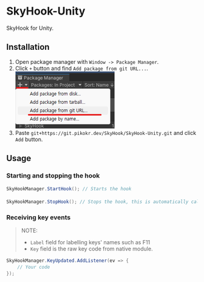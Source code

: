 # SkyHook-Unity

SkyHook for Unity.

## Installation

1. Open package manager with `Window -> Package Manager`.
2. Click `+` button and find `Add package from git URL...`.
![Add package from git URL](images/tuto1.png)
3. Paste `git+https://git.pikokr.dev/SkyHook/SkyHook-Unity.git` and click `Add` button.

## Usage

### Starting and stopping the hook

```cs
SkyHookManager.StartHook(); // Starts the hook

SkyHookManager.StopHook(); // Stops the hook, this is automatically called on exit
```

### Receiving key events

> NOTE:
> - `Label` field for labelling keys' names such as F11
> - `Key` field is the raw key code from native module.

```cs
SkyHookManager.KeyUpdated.AddListener(ev => {
    // Your code
});
```
